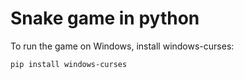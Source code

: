 # Snake game in python

To run the game on Windows, install windows-curses:
```bash
pip install windows-curses
```
